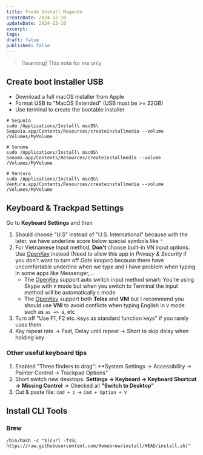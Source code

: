 ```yaml
---
title: Fresh Install Magento
createDate: 2024-12-10
updateDate: 2024-12-10
excerpt: 
tags: 
draft: false
published: false
---
```

> [!warning] This note for me only
## Create boot Installer USB
- Download a full macOS installer from Apple
- Format USB to "MacOS Extended" (USB must be >= 32GB)
- Use terminal to create the bootable installer

```shell
# Sequoia
sudo /Applications/Install\ macOS\ Sequoia.app/Contents/Resources/createinstallmedia --volume /Volumes/MyVolume

# Sonoma
sudo /Applications/Install\ macOS\ Sonoma.app/Contents/Resources/createinstallmedia --volume /Volumes/MyVolume

# Ventura
sudo /Applications/Install\ macOS\ Ventura.app/Contents/Resources/createinstallmedia --volume /Volumes/MyVolume
```

## Keyboard & Trackpad Settings
Go to **Keyboard Settings** and then
1. Should choose "U.S" instead of "U.S. International" because with the later, we have underline score below special symbols like `"`
2. For Vietnamese Input method, **Don't** choose built-in VN input options. Use [OpenKey](https://open-key.org/) instead (Need to allow this app in *Privacy & Security* if you don't want to turn off *Gate keeper*) because there have uncomfortable underline when we type and I have problem when typing in some apps like Messenger,...
	- The [OpenKey](https://open-key.org/) support auto switch input method smart: You're using Skype with `V` mode but when you switch to Terminal the input method will be automatically `E` mode
	- The [OpenKey](https://open-key.org/) support both **Telex** and **VNI** but I recommend you should use **VNI** to avoid conflicts when typing English in `V` mode such as `as => á`, etc
3. Turn off "Use F1, F2 etc. keys as standard function keys" if you rarely uses them.
4. Key repeat rate -> Fast, Delay until repeat -> Short to skip delay when holding key
### Other useful keyboard tips
1. Enabled "Three finders to drag": **System Settings -> Accessibility -> Pointer Control -> Trackpad Options"
2. Short switch new desktops: **Settings -> Keyboard -> Keyboard Shortcut -> Missing Control** -> Checked all **"Switch to Desktop"**
3. Cut & paste file: `Cmd + C` -> `Cmd + Option + V`
## Install CLI Tools
### Brew

```shell
/bin/bash -c "$(curl -fsSL https://raw.githubusercontent.com/Homebrew/install/HEAD/install.sh)"

```
